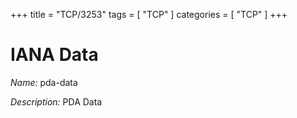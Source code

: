 +++
title = "TCP/3253"
tags = [ "TCP" ]
categories = [ "TCP" ]
+++

# IANA Data

_Name:_ pda-data

_Description:_ PDA Data

